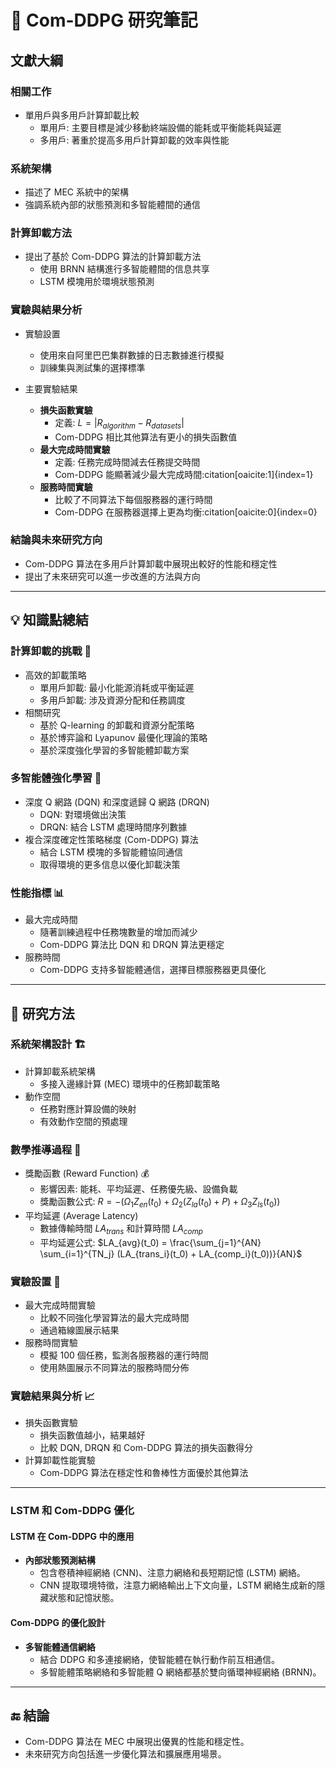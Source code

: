 # 🚗 Com-DDPG 研究筆記

## 文獻大綱

### 相關工作

- 單用戶與多用戶計算卸載比較
  - 單用戶: 主要目標是減少移動終端設備的能耗或平衡能耗與延遲
  - 多用戶: 著重於提高多用戶計算卸載的效率與性能

### 系統架構

- 描述了 MEC 系統中的架構
- 強調系統內部的狀態預測和多智能體間的通信

### 計算卸載方法

- 提出了基於 Com-DDPG 算法的計算卸載方法
  - 使用 BRNN 結構進行多智能體間的信息共享
  - LSTM 模塊用於環境狀態預測

### 實驗與結果分析

- 實驗設置

  - 使用來自阿里巴巴集群數據的日志數據進行模擬
  - 訓練集與測試集的選擇標準

- 主要實驗結果
  - **損失函數實驗**
    - 定義: $L = |R_{algorithm} - R_{datasets}|$
    - Com-DDPG 相比其他算法有更小的損失函數值
  - **最大完成時間實驗**
    - 定義: 任務完成時間減去任務提交時間
    - Com-DDPG 能顯著減少最大完成時間&#8203;:citation[oaicite:1]{index=1}&#8203;
  - **服務時間實驗**
    - 比較了不同算法下每個服務器的運行時間
    - Com-DDPG 在服務器選擇上更為均衡&#8203;:citation[oaicite:0]{index=0}&#8203;

### 結論與未來研究方向

- Com-DDPG 算法在多用戶計算卸載中展現出較好的性能和穩定性
- 提出了未來研究可以進一步改進的方法與方向

---

## 💡 知識點總結

### 計算卸載的挑戰 🚀

- 高效的卸載策略
  - 單用戶卸載: 最小化能源消耗或平衡延遲
  - 多用戶卸載: 涉及資源分配和任務調度
- 相關研究
  - 基於 Q-learning 的卸載和資源分配策略
  - 基於博弈論和 Lyapunov 最優化理論的策略
  - 基於深度強化學習的多智能體卸載方案

### 多智能體強化學習 🔄

- 深度 Q 網路 (DQN) 和深度遞歸 Q 網路 (DRQN)
  - DQN: 對環境做出決策
  - DRQN: 結合 LSTM 處理時間序列數據
- 複合深度確定性策略梯度 (Com-DDPG) 算法
  - 結合 LSTM 模塊的多智能體協同通信
  - 取得環境的更多信息以優化卸載決策

### 性能指標 📊

- 最大完成時間
  - 隨著訓練過程中任務塊數量的增加而減少
  - Com-DDPG 算法比 DQN 和 DRQN 算法更穩定
- 服務時間
  - Com-DDPG 支持多智能體通信，選擇目標服務器更具優化

---

## 🧪 研究方法

### 系統架構設計 🏗️

- 計算卸載系統架構
  - 多接入邊緣計算 (MEC) 環境中的任務卸載策略
- 動作空間
  - 任務對應計算設備的映射
  - 有效動作空間的預處理

### 數學推導過程 📐

- 獎勵函數 (Reward Function) 💰
  - 影響因素: 能耗、平均延遲、任務優先級、設備負載
  - 獎勵函數公式: $R = -(Ω_1Z_{en}(t_0) + Ω_2(Z_{la}(t_0) + P) + Ω_3Z_{ls}(t_0))$
- 平均延遲 (Average Latency)
  - 數據傳輸時間 $LA_{trans}$ 和計算時間 $LA_{comp}$
  - 平均延遲公式: $LA_{avg}(t_0) = \frac{\sum_{j=1}^{AN} \sum_{i=1}^{TN_j} (LA_{trans_i}(t_0) + LA_{comp_i}(t_0))}{AN}$

### 實驗設置 🧪

- 最大完成時間實驗
  - 比較不同強化學習算法的最大完成時間
  - 通過箱線圖展示結果
- 服務時間實驗
  - 模擬 100 個任務，監測各服務器的運行時間
  - 使用熱圖展示不同算法的服務時間分佈

### 實驗結果與分析 📈

- 損失函數實驗
  - 損失函數值越小，結果越好
  - 比較 DQN, DRQN 和 Com-DDPG 算法的損失函數得分
- 計算卸載性能實驗
  - Com-DDPG 算法在穩定性和魯棒性方面優於其他算法

---

### LSTM 和 Com-DDPG 優化

#### LSTM 在 Com-DDPG 中的應用

- **內部狀態預測結構**
  - 包含卷積神經網絡 (CNN)、注意力網絡和長短期記憶 (LSTM) 網絡。
  - CNN 提取環境特徵，注意力網絡輸出上下文向量，LSTM 網絡生成新的隱藏狀態和記憶狀態。

#### Com-DDPG 的優化設計

- **多智能體通信網絡**
  - 結合 DDPG 和多連接網絡，使智能體在執行動作前互相通信。
  - 多智能體策略網絡和多智能體 Q 網絡都基於雙向循環神經網絡 (BRNN)。

---

## 🔚 結論

- Com-DDPG 算法在 MEC 中展現出優異的性能和穩定性。
- 未來研究方向包括進一步優化算法和擴展應用場景。
